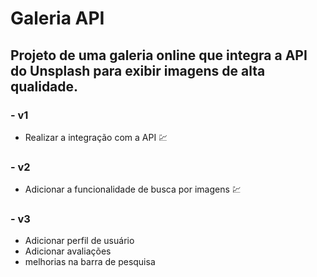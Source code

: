 # Galeria API

## Projeto de uma galeria online que integra a API do Unsplash para exibir imagens de alta qualidade.

### - v1
- Realizar a integração com a API 💹

### - v2
- Adicionar a funcionalidade de busca por imagens 💹

### - v3 
- Adicionar perfil de usuário 
- Adicionar avaliações 
- melhorias na barra de pesquisa